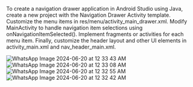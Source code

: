 To create a navigation drawer application in Android Studio using Java, create a new project with the Navigation Drawer Activity template. Customize the menu items in res/menu/activity_main_drawer.xml. Modify MainActivity to handle navigation item selections using onNavigationItemSelected(). Implement fragments or activities for each menu item. Finally, customize the header layout and other UI elements in activity_main.xml and nav_header_main.xml.

![WhatsApp Image 2024-06-20 at 12 33 43 AM](https://github.com/atharva-sangale/Navigation_Drawer/assets/172970923/d1e7069f-7d50-4e42-b1cc-f487b894ade4)
![WhatsApp Image 2024-06-20 at 12 33 08 AM](https://github.com/atharva-sangale/Navigation_Drawer/assets/172970923/ca9ce72d-3476-4052-80e1-762c58024e02)
![WhatsApp Image 2024-06-20 at 12 32 55 AM](https://github.com/atharva-sangale/Navigation_Drawer/assets/172970923/128f2c86-764d-4359-9374-836dc696767a)
![WhatsApp Image 2024-06-20 at 12 32 42 AM](https://github.com/atharva-sangale/Navigation_Drawer/assets/172970923/4ae7c9ea-99ec-455d-aa5f-c36882bc1b84)




